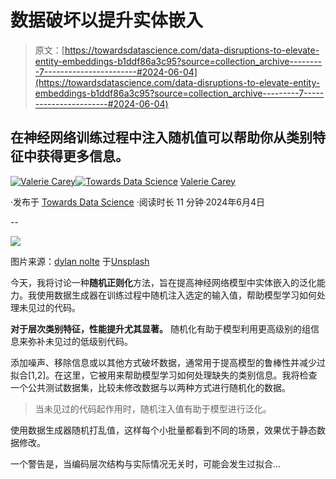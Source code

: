 # 数据破坏以提升实体嵌入

> 原文：[https://towardsdatascience.com/data-disruptions-to-elevate-entity-embeddings-b1ddf86a3c95?source=collection_archive---------7-----------------------#2024-06-04](https://towardsdatascience.com/data-disruptions-to-elevate-entity-embeddings-b1ddf86a3c95?source=collection_archive---------7-----------------------#2024-06-04)

## 在神经网络训练过程中注入随机值可以帮助你从类别特征中获得更多信息。

[](https://medium.com/@vla6?source=post_page---byline--b1ddf86a3c95--------------------------------)[![Valerie Carey](../Images/9ef394fe5a6a5439521c1905e0195751.png)](https://medium.com/@vla6?source=post_page---byline--b1ddf86a3c95--------------------------------)[](https://towardsdatascience.com/?source=post_page---byline--b1ddf86a3c95--------------------------------)[![Towards Data Science](../Images/a6ff2676ffcc0c7aad8aaf1d79379785.png)](https://towardsdatascience.com/?source=post_page---byline--b1ddf86a3c95--------------------------------) [Valerie Carey](https://medium.com/@vla6?source=post_page---byline--b1ddf86a3c95--------------------------------)

·发布于 [Towards Data Science](https://towardsdatascience.com/?source=post_page---byline--b1ddf86a3c95--------------------------------) ·阅读时长 11 分钟·2024年6月4日

--

![](../Images/65a2fea5cd298a5eeaefac2afe531fcc.png)

图片来源：[dylan nolte](https://unsplash.com/@dylan_nolte?utm_source=medium&utm_medium=referral) 于[Unsplash](https://unsplash.com/?utm_source=medium&utm_medium=referral)

今天，我将讨论一种**随机正则化**方法，旨在提高神经网络模型中实体嵌入的泛化能力。我使用数据生成器在训练过程中随机注入选定的输入值，帮助模型学习如何处理未见过的代码。

**对于层次类别特征，性能提升尤其显著。** 随机化有助于模型利用更高级别的组信息来弥补未见过的低级别代码。

添加噪声、移除信息或以其他方式破坏数据，通常用于提高模型的鲁棒性并减少过拟合[1,2]。在这里，它被用来帮助模型学习如何处理缺失的类别信息。我将检查一个公共测试数据集，比较未修改数据与以两种方式进行随机化的数据。

> 当未见过的代码起作用时，随机注入值有助于模型进行泛化。

使用数据生成器随机打乱值，这样每个小批量都看到不同的场景，效果优于静态数据修改。

一个警告是，当编码层次结构与实际情况无关时，可能会发生过拟合...
